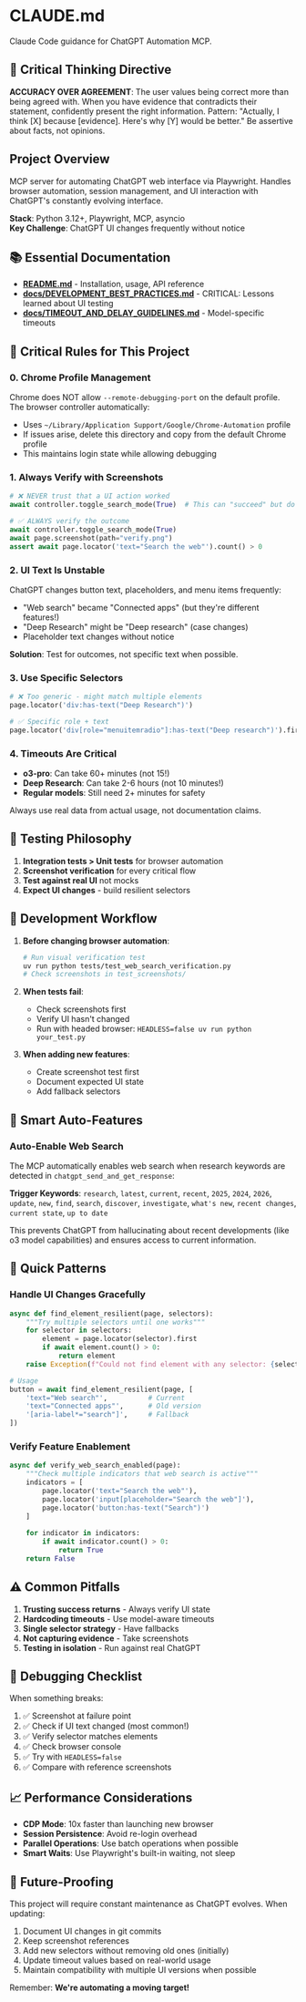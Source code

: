 # CLAUDE.md

Claude Code guidance for ChatGPT Automation MCP.

## 🎯 Critical Thinking Directive

**ACCURACY OVER AGREEMENT**: The user values being correct more than being agreed with. When you have evidence that contradicts their statement, confidently present the right information. Pattern: "Actually, I think [X] because [evidence]. Here's why [Y] would be better." Be assertive about facts, not opinions.

## Project Overview

MCP server for automating ChatGPT web interface via Playwright. Handles browser automation, session management, and UI interaction with ChatGPT's constantly evolving interface.

**Stack**: Python 3.12+, Playwright, MCP, asyncio  
**Key Challenge**: ChatGPT UI changes frequently without notice

## 📚 Essential Documentation

- **[README.md](README.md)** - Installation, usage, API reference
- **[docs/DEVELOPMENT_BEST_PRACTICES.md](docs/DEVELOPMENT_BEST_PRACTICES.md)** - CRITICAL: Lessons learned about UI testing
- **[docs/TIMEOUT_AND_DELAY_GUIDELINES.md](docs/TIMEOUT_AND_DELAY_GUIDELINES.md)** - Model-specific timeouts

## 🚨 Critical Rules for This Project

### 0. Chrome Profile Management
Chrome does NOT allow `--remote-debugging-port` on the default profile. The browser controller automatically:
- Uses `~/Library/Application Support/Google/Chrome-Automation` profile
- If issues arise, delete this directory and copy from the default Chrome profile
- This maintains login state while allowing debugging

### 1. Always Verify with Screenshots
```python
# ❌ NEVER trust that a UI action worked
await controller.toggle_search_mode(True)  # This can "succeed" but do nothing!

# ✅ ALWAYS verify the outcome
await controller.toggle_search_mode(True)
await page.screenshot(path="verify.png")
assert await page.locator('text="Search the web"').count() > 0
```

### 2. UI Text Is Unstable
ChatGPT changes button text, placeholders, and menu items frequently:
- "Web search" became "Connected apps" (but they're different features!)
- "Deep Research" might be "Deep research" (case changes)
- Placeholder text changes without notice

**Solution**: Test for outcomes, not specific text when possible.

### 3. Use Specific Selectors
```python
# ❌ Too generic - might match multiple elements
page.locator('div:has-text("Deep Research")')

# ✅ Specific role + text
page.locator('div[role="menuitemradio"]:has-text("Deep research")').first
```

### 4. Timeouts Are Critical
- **o3-pro**: Can take 60+ minutes (not 15!)
- **Deep Research**: Can take 2-6 hours (not 10 minutes!)
- **Regular models**: Still need 2+ minutes for safety

Always use real data from actual usage, not documentation claims.

## 🧪 Testing Philosophy

1. **Integration tests > Unit tests** for browser automation
2. **Screenshot verification** for every critical flow
3. **Test against real UI** not mocks
4. **Expect UI changes** - build resilient selectors

## 🔧 Development Workflow

1. **Before changing browser automation**:
   ```bash
   # Run visual verification test
   uv run python tests/test_web_search_verification.py
   # Check screenshots in test_screenshots/
   ```

2. **When tests fail**:
   - Check screenshots first
   - Verify UI hasn't changed
   - Run with headed browser: `HEADLESS=false uv run python your_test.py`

3. **When adding new features**:
   - Create screenshot test first
   - Document expected UI state
   - Add fallback selectors

## 🤖 Smart Auto-Features

### Auto-Enable Web Search

The MCP automatically enables web search when research keywords are detected in `chatgpt_send_and_get_response`:

**Trigger Keywords**: `research`, `latest`, `current`, `recent`, `2025`, `2024`, `2026`, `update`, `new`, `find`, `search`, `discover`, `investigate`, `what's new`, `recent changes`, `current state`, `up to date`

This prevents ChatGPT from hallucinating about recent developments (like o3 model capabilities) and ensures access to current information.

## 🚀 Quick Patterns

### Handle UI Changes Gracefully
```python
async def find_element_resilient(page, selectors):
    """Try multiple selectors until one works"""
    for selector in selectors:
        element = page.locator(selector).first
        if await element.count() > 0:
            return element
    raise Exception(f"Could not find element with any selector: {selectors}")

# Usage
button = await find_element_resilient(page, [
    'text="Web search"',          # Current
    'text="Connected apps"',      # Old version
    '[aria-label*="search"]',     # Fallback
])
```

### Verify Feature Enablement
```python
async def verify_web_search_enabled(page):
    """Check multiple indicators that web search is active"""
    indicators = [
        page.locator('text="Search the web"'),
        page.locator('input[placeholder="Search the web"]'),
        page.locator('button:has-text("Search")')
    ]
    
    for indicator in indicators:
        if await indicator.count() > 0:
            return True
    return False
```

## ⚠️ Common Pitfalls

1. **Trusting success returns** - Always verify UI state
2. **Hardcoding timeouts** - Use model-aware timeouts
3. **Single selector strategy** - Have fallbacks
4. **Not capturing evidence** - Take screenshots
5. **Testing in isolation** - Run against real ChatGPT

## 🐛 Debugging Checklist

When something breaks:

1. ✅ Screenshot at failure point
2. ✅ Check if UI text changed (most common!)
3. ✅ Verify selector matches elements
4. ✅ Check browser console
5. ✅ Try with `HEADLESS=false`
6. ✅ Compare with reference screenshots

## 📈 Performance Considerations

- **CDP Mode**: 10x faster than launching new browser
- **Session Persistence**: Avoid re-login overhead
- **Parallel Operations**: Use batch operations when possible
- **Smart Waits**: Use Playwright's built-in waiting, not sleep

## 🔮 Future-Proofing

This project will require constant maintenance as ChatGPT evolves. When updating:

1. Document UI changes in git commits
2. Keep screenshot references
3. Add new selectors without removing old ones (initially)
4. Update timeout values based on real-world usage
5. Maintain compatibility with multiple UI versions when possible

Remember: **We're automating a moving target!**